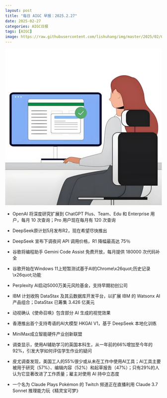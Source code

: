 ```yaml
---
layout: post
title: "每日 AIGC 早报：2025.2.27"
date: 2025-02-27
categories: AIGC日报
tags: [AIGC]
image: https://raw.githubusercontent.com/lishuhang/img/master/2025/02/0227-d.jpg
---
```


![封面图](https://raw.githubusercontent.com/lishuhang/img/master/2025/02/0227-d.jpg)

  - OpenAI 将深度研究扩展到 ChatGPT Plus、Team、Edu 和 Enterprise 用户，每月 10 次查询；Pro 用户现在每月有 120 次查询

  - DeepSeek原计划5月发布R2，现在希望尽快推出

  - DeepSeek 宣布下调夜间 API 调用价格，R1 降幅最高达 75％

  - 谷歌将编程助手 Gemini Code Assist 免费开放，每月提供 180000 次代码补全

  - 谷歌开始在Windows 11上短暂测试基于AI的Chrome\x26quot;历史记录\x26quot;功能

  - Perplexity AI启动5000万美元风险基金，支持早期初创公司

  - IBM 计划收购 DataStax 及其云数据库开发平台，以扩展 IBM 的 Watsonx AI 产品组合；DataStax 已筹集 3.426 亿美元

  - 动视确认《使命召唤》包含部分 AI 生成的视觉效果

  - 香港推出首个支持粤语的AI大模型 HKGAI V1，基于 DeepSeek 本地化训练

  - MiniMax成立智能硬件产业创新联盟

  - 调查显示，使用AI辅助学习的英国本科生，从一年前的66%增加至今年的92%，引发大学如何评估学生作业的疑问

  - 皮尤调查发现，美国工人的55%很少或从未在工作中使用AI工具；AI工具主要被用于研究（57%）、编辑内容（52%）和起草报告（47%）；只有29%的人认为它显著改进了工作质量；雇主对使用 AI 持中立态度

  - 一个名为 Claude Plays Pokémon 的 Twitch 频道正在直播利用 Claude 3.7 Sonnet 推理能力玩《精灵宝可梦》